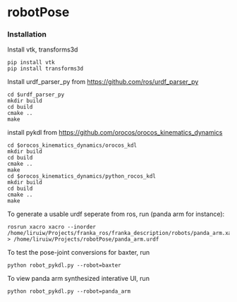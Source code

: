 # robotPose
### Installation
Install vtk, transforms3d
```Shell
pip install vtk
pip install transforms3d
```
Install urdf_parser_py from https://github.com/ros/urdf_parser_py
```Shell
cd $urdf_parser_py
mkdir build
cd build
cmake ..
make
```
install pykdl from https://github.com/orocos/orocos_kinematics_dynamics
```Shell
cd $orocos_kinematics_dynamics/orocos_kdl
mkdir build
cd build
cmake ..
make
cd $orocos_kinematics_dynamics/python_rocos_kdl
mkdir build
cd build
cmake ..
make
```
To generate a usable urdf seperate from ros, run (panda arm for instance):
```Shell
rosrun xacro xacro --inorder /home/liruiw/Projects/franka_ros/franka_description/robots/panda_arm.xacro > /home/liruiw/Projects/robotPose/panda_arm.urdf
```
To test the pose-joint conversions for baxter, run
```Shell
python robot_pykdl.py --robot=baxter
```
To view panda arm synthesized interative UI, run
```Shell
python robot_pykdl.py --robot=panda_arm
```